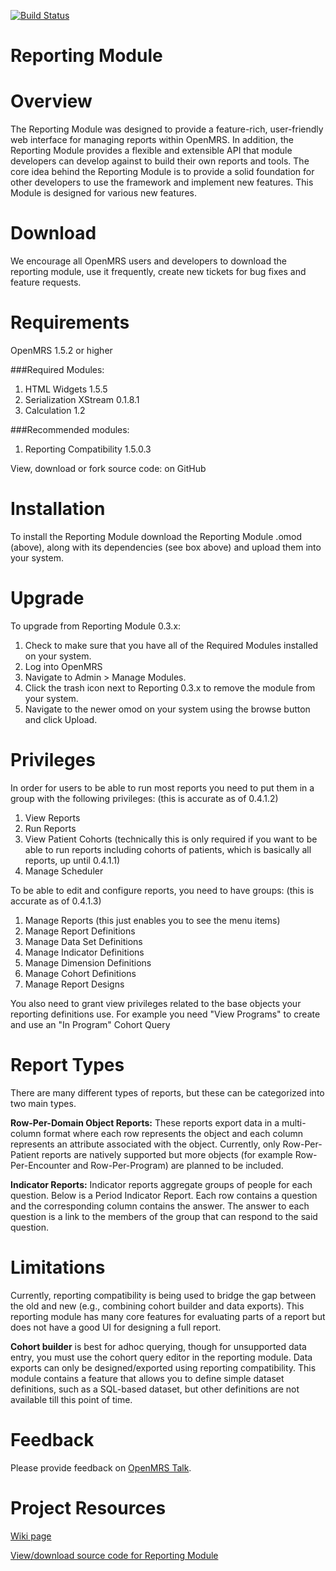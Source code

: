 [![Build Status](https://travis-ci.org/openmrs/openmrs-module-reporting.svg?branch=master)](https://travis-ci.org/openmrs/openmrs-module-reporting)

Reporting Module
================


Overview
========
The Reporting Module was designed to provide a feature-rich, user-friendly web interface for managing reports within OpenMRS. In addition, the Reporting Module provides a flexible and extensible API that module developers can develop against to build their own reports and tools. The core idea behind the Reporting Module is to provide a solid foundation for other developers to use the framework and implement new features. This Module is designed for various new features.


Download
========
We encourage all OpenMRS users and developers to download the reporting module, use it frequently, create new tickets for bug fixes and feature requests.

Requirements
================
OpenMRS 1.5.2 or higher

###Required Modules:
1. HTML Widgets 1.5.5
2. Serialization XStream 0.1.8.1
3. Calculation 1.2

###Recommended modules:
1. Reporting Compatibility 1.5.0.3

View, download or fork source code: on GitHub


Installation
================
  
To install the Reporting Module download the Reporting Module .omod (above), along with its dependencies (see box above) and upload them into your system.


Upgrade
================
  
To upgrade from Reporting Module 0.3.x:
  1. Check to make sure that you have all of the Required Modules installed on your system.
  2. Log into OpenMRS
  3. Navigate to Admin > Manage Modules.
  4. Click the trash icon next to Reporting 0.3.x to remove the module from your system.
  5. Navigate to the newer omod on your system using the browse button and click Upload.


Privileges
================
 
In order for users to be able to run most reports you need to put them in a group with the following privileges:
(this is accurate as of 0.4.1.2)
  1. View Reports
  2. Run Reports
  3. View Patient Cohorts (technically this is only required if you want to be able to run reports including cohorts of patients, which is basically all reports, up until 0.4.1.1)
  4. Manage Scheduler

To be able to edit and configure reports, you need to have groups: 
(this is accurate as of 0.4.1.3)
  1. Manage Reports (this just enables you to see the menu items)
  2. Manage Report Definitions
  3. Manage Data Set Definitions
  4. Manage Indicator Definitions
  5. Manage Dimension Definitions
  6. Manage Cohort Definitions
  7. Manage Report Designs

You also need to grant view privileges related to the base objects your reporting definitions use. For example you need "View Programs" to create and use an "In Program" Cohort Query


Report Types
================
  
There are many different types of reports, but these can be categorized into two main types.

**Row-Per-Domain Object Reports:** These reports export data in a multi-column format where each row represents the object and each column represents an attribute associated with the object. Currently, only Row-Per-Patient reports are natively supported but more objects (for example Row-Per-Encounter and Row-Per-Program) are planned to be included.

**Indicator Reports:** Indicator reports aggregate groups of people for each question. Below is a Period Indicator Report. Each row contains a question and the corresponding column contains the answer. The answer to each question is a link to the members of the group that can respond to the said question.


Limitations
================
  
Currently, reporting compatibility is being used to bridge the gap between the old and new (e.g., combining cohort builder and data exports). This reporting module has many core features for evaluating parts of a report but does not have a good UI for designing a full report.

**Cohort builder** is best for adhoc querying, though for unsupported data entry, you must use the cohort query editor in the reporting module. Data exports can only be designed/exported using reporting compatibility. This module contains a feature that allows you to define simple dataset definitions, such as a SQL-based dataset, but other definitions are not available till this point of time.

Feedback
================

Please provide feedback on [OpenMRS Talk](https://talk.openmrs.org/c/developers).


Project Resources
================

[Wiki page](https://wiki.openmrs.org/display/docs/Reporting+Module)

[View/download source code for Reporting Module](https://github.com/openmrs/openmrs-module-reporting)
